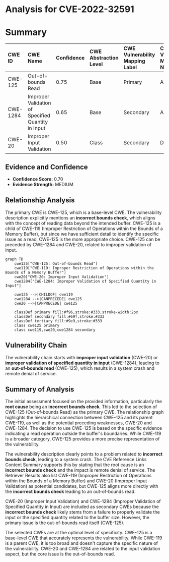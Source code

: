 # Analysis for CVE-2022-32591

# Summary
| CWE ID  | CWE Name                                                       | Confidence | CWE Abstraction Level | CWE Vulnerability Mapping Label | CWE-Vulnerability Mapping Notes |
| :-------- | :------------------------------------------------------------- | :--------- | :---------------------- | :------------------------------ | :------------------------------ |
| CWE-125   | Out-of-bounds Read                                              | 0.75       | Base                    | Primary                         | Allowed                       |
| CWE-1284 | Improper Validation of Specified Quantity in Input            | 0.65       | Base                    | Secondary                       | Allowed                       |
| CWE-20    | Improper Input Validation                                      | 0.50       | Class                   | Secondary                       | Discouraged                    |

## Evidence and Confidence

*   **Confidence Score:** 0.70
*   **Evidence Strength:** MEDIUM

## Relationship Analysis
The primary CWE is CWE-125, which is a base-level CWE. The vulnerability description explicitly mentions an **incorrect bounds check**, which aligns with the concept of reading data beyond the intended buffer. CWE-125 is a child of CWE-119 (Improper Restriction of Operations within the Bounds of a Memory Buffer), but since we have sufficient detail to identify the specific issue as a read, CWE-125 is the more appropriate choice. CWE-125 can be preceded by CWE-1284 and CWE-20, related to improper validation of input.

```mermaid
graph TD
    cwe125["CWE-125: Out-of-bounds Read"]
    cwe119["CWE-119: Improper Restriction of Operations within the Bounds of a Memory Buffer"]
    cwe20["CWE-20: Improper Input Validation"]
    cwe1284["CWE-1284: Improper Validation of Specified Quantity in Input"]

    cwe125 -->|CHILDOF| cwe119
    cwe1284 -->|CANPRECEDE| cwe125
    cwe20 -->|CANPRECEDE| cwe125

    classDef primary fill:#f96,stroke:#333,stroke-width:2px
    classDef secondary fill:#69f,stroke:#333
    classDef tertiary fill:#9e9,stroke:#333
    class cwe125 primary
    class cwe119,cwe20,cwe1284 secondary
```

## Vulnerability Chain
The vulnerability chain starts with **improper input validation** (CWE-20) or **improper validation of specified quantity in input** (CWE-1284), leading to an **out-of-bounds read** (CWE-125), which results in a system crash and remote denial of service.

## Summary of Analysis
The initial assessment focused on the provided information, particularly the **root cause** being an **incorrect bounds check**. This led to the selection of CWE-125 (Out-of-bounds Read) as the primary CWE. The relationship graph highlights the hierarchical connection between CWE-125 and its parent CWE-119, as well as the potential preceding weaknesses, CWE-20 and CWE-1284. The decision to use CWE-125 is based on the specific evidence indicating a read operation outside the buffer's boundaries. While CWE-119 is a broader category, CWE-125 provides a more precise representation of the vulnerability.

The vulnerability description clearly points to a problem related to **incorrect bounds check**, leading to a system crash. The CVE Reference Links Content Summary supports this by stating that the root cause is an **incorrect bounds check** and the impact is remote denial of service. The Retriever Results also list CWE-119 (Improper Restriction of Operations within the Bounds of a Memory Buffer) and CWE-20 (Improper Input Validation) as potential candidates, but CWE-125 aligns more directly with the **incorrect bounds check** leading to an out-of-bounds read.

CWE-20 (Improper Input Validation) and CWE-1284 (Improper Validation of Specified Quantity in Input) are included as secondary CWEs because the **incorrect bounds check** likely stems from a failure to properly validate the input or the specified quantity related to the buffer size. However, the primary issue is the out-of-bounds read itself (CWE-125).

The selected CWEs are at the optimal level of specificity. CWE-125 is a base-level CWE that accurately represents the vulnerability. While CWE-119 is a parent CWE, it is too broad and doesn't capture the specific nature of the vulnerability. CWE-20 and CWE-1284 are related to the input validation aspect, but the core issue is the out-of-bounds read.